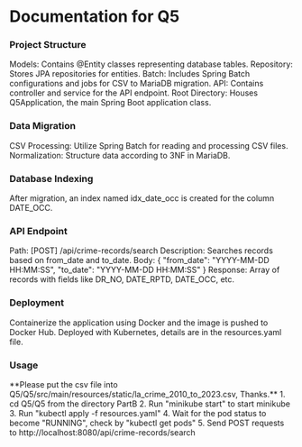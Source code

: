 <h1> Documentation for Q5 </h1>

<h3> Project Structure </h3>
Models: Contains @Entity classes representing database tables.
Repository: Stores JPA repositories for entities.
Batch: Includes Spring Batch configurations and jobs for CSV to MariaDB migration.
API: Contains controller and service for the API endpoint.
Root Directory: Houses Q5Application, the main Spring Boot application class.

<h3> Data Migration </h3>
CSV Processing: Utilize Spring Batch for reading and processing CSV files.
Normalization: Structure data according to 3NF in MariaDB.

<h3> Database Indexing </h3>
After migration, an index named idx_date_occ is created for the column DATE_OCC.

<h3> API Endpoint </h3>
Path: [POST] /api/crime-records/search
Description: Searches records based on from_date and to_date.
Body:
{
  "from_date": "YYYY-MM-DD HH:MM:SS",
  "to_date": "YYYY-MM-DD HH:MM:SS"
}
Response: Array of records with fields like DR_NO, DATE_RPTD, DATE_OCC, etc.

<h3> Deployment </h3>
Containerize the application using Docker and the image is pushed to Docker Hub.
Deployed with Kubernetes, details are in the resources.yaml file.

<h3> Usage </h3>
**Please put the csv file into Q5/Q5/src/main/resources/static/la_crime_2010_to_2023.csv, Thanks.**
1. cd Q5/Q5 from the directory PartB 
2. Run "minikube start" to start minikube
3. Run "kubectl apply -f resources.yaml"
4. Wait for the pod status to become "RUNNING", check by "kubectl get pods"
5. Send POST requests to http://localhost:8080/api/crime-records/search
